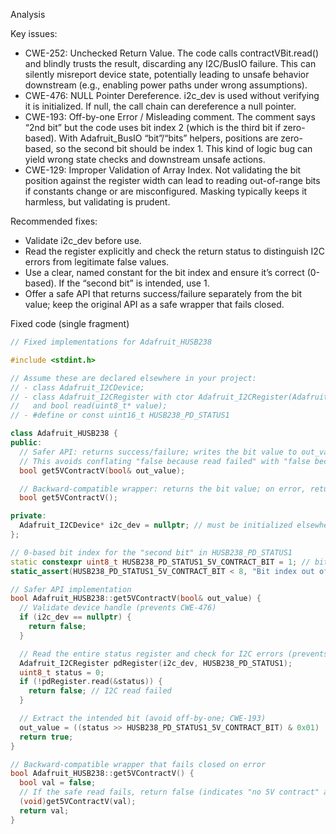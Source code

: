 Analysis

Key issues:
- CWE-252: Unchecked Return Value. The code calls contractVBit.read() and blindly trusts the result, discarding any I2C/BusIO failure. This can silently misreport device state, potentially leading to unsafe behavior downstream (e.g., enabling power paths under wrong assumptions).
- CWE-476: NULL Pointer Dereference. i2c_dev is used without verifying it is initialized. If null, the call chain can dereference a null pointer.
- CWE-193: Off-by-one Error / Misleading comment. The comment says “2nd bit” but the code uses bit index 2 (which is the third bit if zero-based). With Adafruit_BusIO “bit”/“bits” helpers, positions are zero-based, so the second bit should be index 1. This kind of logic bug can yield wrong state checks and downstream unsafe actions.
- CWE-129: Improper Validation of Array Index. Not validating the bit position against the register width can lead to reading out-of-range bits if constants change or are misconfigured. Masking typically keeps it harmless, but validating is prudent.

Recommended fixes:
- Validate i2c_dev before use.
- Read the register explicitly and check the return status to distinguish I2C errors from legitimate false values.
- Use a clear, named constant for the bit index and ensure it’s correct (0-based). If the “second bit” is intended, use 1.
- Offer a safe API that returns success/failure separately from the bit value; keep the original API as a safe wrapper that fails closed.

Fixed code (single fragment)

```cpp
// Fixed implementations for Adafruit_HUSB238

#include <stdint.h>

// Assume these are declared elsewhere in your project:
// - class Adafruit_I2CDevice;
// - class Adafruit_I2CRegister with ctor Adafruit_I2CRegister(Adafruit_I2CDevice*, uint16_t)
//   and bool read(uint8_t* value);
// - #define or const uint16_t HUSB238_PD_STATUS1

class Adafruit_HUSB238 {
public:
  // Safer API: returns success/failure; writes the bit value to out_value.
  // This avoids conflating "false because read failed" with "false because bit=0".
  bool get5VContractV(bool& out_value);

  // Backward-compatible wrapper: returns the bit value; on error, returns false (fail-closed).
  bool get5VContractV();

private:
  Adafruit_I2CDevice* i2c_dev = nullptr; // must be initialized elsewhere
};

// 0-based bit index for the "second bit" in HUSB238_PD_STATUS1
static constexpr uint8_t HUSB238_PD_STATUS1_5V_CONTRACT_BIT = 1; // bit1 == "2nd bit"
static_assert(HUSB238_PD_STATUS1_5V_CONTRACT_BIT < 8, "Bit index out of range");

// Safer API implementation
bool Adafruit_HUSB238::get5VContractV(bool& out_value) {
  // Validate device handle (prevents CWE-476)
  if (i2c_dev == nullptr) {
    return false;
  }

  // Read the entire status register and check for I2C errors (prevents CWE-252)
  Adafruit_I2CRegister pdRegister(i2c_dev, HUSB238_PD_STATUS1);
  uint8_t status = 0;
  if (!pdRegister.read(&status)) {
    return false; // I2C read failed
  }

  // Extract the intended bit (avoid off-by-one; CWE-193)
  out_value = ((status >> HUSB238_PD_STATUS1_5V_CONTRACT_BIT) & 0x01) != 0;
  return true;
}

// Backward-compatible wrapper that fails closed on error
bool Adafruit_HUSB238::get5VContractV() {
  bool val = false;
  // If the safe read fails, return false (indicates "no 5V contract" as a safe default)
  (void)get5VContractV(val);
  return val;
}
```